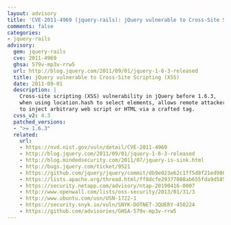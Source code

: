 ```yaml
---
layout: advisory
title: 'CVE-2011-4969 (jquery-rails): jQuery vulnerable to Cross-Site Scripting (XSS)'
comments: false
categories:
- jquery-rails
advisory:
  gem: jquery-rails
  cve: 2011-4969
  ghsa: 579v-mp3v-rrw5
  url: http://blog.jquery.com/2011/09/01/jquery-1-6-3-released
  title: jQuery vulnerable to Cross-Site Scripting (XSS)
  date: 2011-09-01
  description: |
    Cross-site scripting (XSS) vulnerability in jQuery before 1.6.3,
    when using location.hash to select elements, allows remote attackers
    to inject arbitrary web script or HTML via a crafted tag.
  cvss_v2: 4.3
  patched_versions:
  - ">= 1.6.3"
  related:
    url:
    - https://nvd.nist.gov/vuln/detail/CVE-2011-4969
    - http://blog.jquery.com/2011/09/01/jquery-1-6-3-released
    - http://blog.mindedsecurity.com/2011/07/jquery-is-sink.html
    - http://bugs.jquery.com/ticket/9521
    - https://github.com/jquery/jquery/commit/db9e023e62c1ff5d8f21ed9868ab6878da2005e9
    - https://lists.apache.org/thread.html/ff8dcfe29377088ab655fda9d585dccd5b1f07fabd94ae84fd60a7f8
    - https://security.netapp.com/advisory/ntap-20190416-0007
    - http://www.openwall.com/lists/oss-security/2013/01/31/3
    - http://www.ubuntu.com/usn/USN-1722-1
    - https://security.snyk.io/vuln/SNYK-DOTNET-JQUERY-450224
    - https://github.com/advisories/GHSA-579v-mp3v-rrw5
---
```

